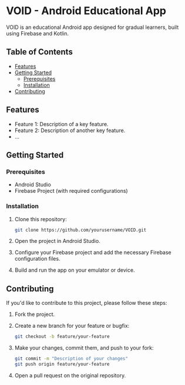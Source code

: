 # VOID - Android Educational App

VOID is an educational Android app designed for gradual learners, built using Firebase and Kotlin.

## Table of Contents

- [Features](#features)
- [Getting Started](#getting-started)
  - [Prerequisites](#prerequisites)
  - [Installation](#installation)
- [Contributing](#contributing)

## Features

- Feature 1: Description of a key feature.
- Feature 2: Description of another key feature.
- ...

## Getting Started

### Prerequisites

- Android Studio
- Firebase Project (with required configurations)

### Installation

1. Clone this repository:

   ```sh
   git clone https://github.com/yourusername/VOID.git
   ```

2. Open the project in Android Studio.

3. Configure your Firebase project and add the necessary Firebase configuration files.

4. Build and run the app on your emulator or device.


## Contributing

If you'd like to contribute to this project, please follow these steps:

1. Fork the project.

2. Create a new branch for your feature or bugfix:

   ```sh
   git checkout -b feature/your-feature
   ```

3. Make your changes, commit them, and push to your fork:

   ```sh
   git commit -m "Description of your changes"
   git push origin feature/your-feature
   ```

4. Open a pull request on the original repository.
